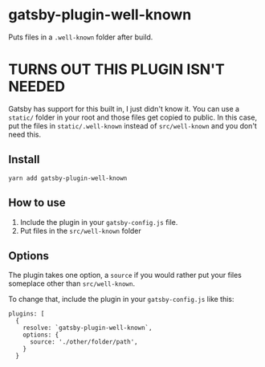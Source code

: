 # gatsby-plugin-well-known
Puts files in a `.well-known` folder after build.

# TURNS OUT THIS PLUGIN ISN'T NEEDED

Gatsby has support for this built in, I just didn't know it. You can use a `static/` folder in your root and those files get copied to public.  In this case, put the files in `static/.well-known` instead of `src/well-known` and you don't need this.

## Install
`yarn add gatsby-plugin-well-known`

## How to use
1. Include the plugin in your `gatsby-config.js` file.
2. Put files in the `src/well-known` folder

## Options
The plugin takes one option, a `source` if you would rather put your files someplace other than `src/well-known`.

To change that, include the plugin in your `gatsby-config.js` like this:

```
plugins: [
  {
    resolve: `gatsby-plugin-well-known`,
    options: {
      source: './other/folder/path',
    }
  }
```
